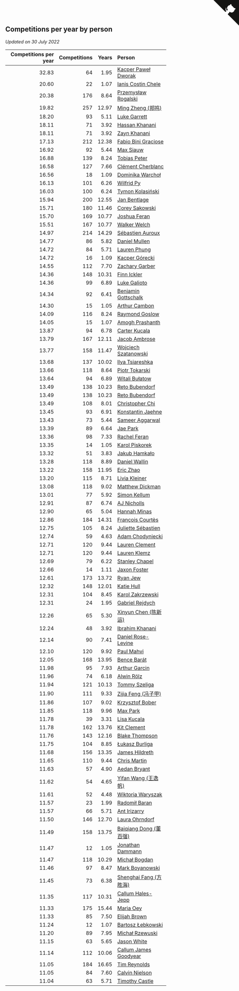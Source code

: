 ## Competitions per year by person

*Updated on 30 July 2022*

| Competitions per year | Competitions | Years | Person |
| ---: | ---: | ---: | :--- |
| 32.83 | 64 | 1.95 | [Kacper Paweł Dworak](https://www.worldcubeassociation.org/persons/2020DWOR01) |
| 20.60 | 22 | 1.07 | [Ianis Costin Chele](https://www.worldcubeassociation.org/persons/2021CHEL01) |
| 20.38 | 176 | 8.64 | [Przemysław Rogalski](https://www.worldcubeassociation.org/persons/2013ROGA02) |
| 19.82 | 257 | 12.97 | [Ming Zheng (郑鸣)](https://www.worldcubeassociation.org/persons/2009ZHEN11) |
| 18.20 | 93 | 5.11 | [Luke Garrett](https://www.worldcubeassociation.org/persons/2017GARR05) |
| 18.11 | 71 | 3.92 | [Hassan Khanani](https://www.worldcubeassociation.org/persons/2018KHAN26) |
| 18.11 | 71 | 3.92 | [Zayn Khanani](https://www.worldcubeassociation.org/persons/2018KHAN28) |
| 17.13 | 212 | 12.38 | [Fabio Bini Graciose](https://www.worldcubeassociation.org/persons/2010GRAC02) |
| 16.92 | 92 | 5.44 | [Max Siauw](https://www.worldcubeassociation.org/persons/2017SIAU02) |
| 16.88 | 139 | 8.24 | [Tobias Peter](https://www.worldcubeassociation.org/persons/2014PETE03) |
| 16.58 | 127 | 7.66 | [Clément Cherblanc](https://www.worldcubeassociation.org/persons/2014CHER05) |
| 16.56 | 18 | 1.09 | [Dominika Warchoł](https://www.worldcubeassociation.org/persons/2021WARC01) |
| 16.13 | 101 | 6.26 | [Wilfrid Py](https://www.worldcubeassociation.org/persons/2016PYWI01) |
| 16.03 | 100 | 6.24 | [Tymon Kolasiński](https://www.worldcubeassociation.org/persons/2016KOLA02) |
| 15.94 | 200 | 12.55 | [Jan Bentlage](https://www.worldcubeassociation.org/persons/2010BENT01) |
| 15.71 | 180 | 11.46 | [Corey Sakowski](https://www.worldcubeassociation.org/persons/2011SAKO01) |
| 15.70 | 169 | 10.77 | [Joshua Feran](https://www.worldcubeassociation.org/persons/2011FERA01) |
| 15.51 | 167 | 10.77 | [Walker Welch](https://www.worldcubeassociation.org/persons/2011WELC01) |
| 14.97 | 214 | 14.29 | [Sébastien Auroux](https://www.worldcubeassociation.org/persons/2008AURO01) |
| 14.77 | 86 | 5.82 | [Daniel Mullen](https://www.worldcubeassociation.org/persons/2016MULL04) |
| 14.72 | 84 | 5.71 | [Lauren Phung](https://www.worldcubeassociation.org/persons/2016PHUN02) |
| 14.72 | 16 | 1.09 | [Kacper Górecki](https://www.worldcubeassociation.org/persons/2021GORE01) |
| 14.55 | 112 | 7.70 | [Zachary Garber](https://www.worldcubeassociation.org/persons/2014GARB01) |
| 14.36 | 148 | 10.31 | [Finn Ickler](https://www.worldcubeassociation.org/persons/2012ICKL01) |
| 14.36 | 99 | 6.89 | [Luke Galioto](https://www.worldcubeassociation.org/persons/2015GALI02) |
| 14.34 | 92 | 6.41 | [Benjamin Gottschalk](https://www.worldcubeassociation.org/persons/2016GOTT01) |
| 14.30 | 15 | 1.05 | [Arthur Cambon](https://www.worldcubeassociation.org/persons/2021CAMB01) |
| 14.09 | 116 | 8.24 | [Raymond Goslow](https://www.worldcubeassociation.org/persons/2014GOSL01) |
| 14.05 | 15 | 1.07 | [Amogh Prashanth](https://www.worldcubeassociation.org/persons/2021PRAS01) |
| 13.87 | 94 | 6.78 | [Carter Kucala](https://www.worldcubeassociation.org/persons/2015KUCA01) |
| 13.79 | 167 | 12.11 | [Jacob Ambrose](https://www.worldcubeassociation.org/persons/2010AMBR01) |
| 13.77 | 158 | 11.47 | [Wojciech Szatanowski](https://www.worldcubeassociation.org/persons/2011SZAT01) |
| 13.68 | 137 | 10.02 | [Ilya Tsiareshka](https://www.worldcubeassociation.org/persons/2012TERE01) |
| 13.66 | 118 | 8.64 | [Piotr Tokarski](https://www.worldcubeassociation.org/persons/2013TOKA01) |
| 13.64 | 94 | 6.89 | [Witali Bułatow](https://www.worldcubeassociation.org/persons/2015BUAT01) |
| 13.49 | 138 | 10.23 | [Reto Bubendorf](https://www.worldcubeassociation.org/persons/2012BUBE01) |
| 13.49 | 138 | 10.23 | [Reto Bubendorf](https://www.worldcubeassociation.org/persons/2012BUBE01) |
| 13.49 | 108 | 8.01 | [Christopher Chi](https://www.worldcubeassociation.org/persons/2014CHIC01) |
| 13.45 | 93 | 6.91 | [Konstantin Jaehne](https://www.worldcubeassociation.org/persons/2015JAEH01) |
| 13.43 | 73 | 5.44 | [Sameer Aggarwal](https://www.worldcubeassociation.org/persons/2017AGGA01) |
| 13.39 | 89 | 6.64 | [Jae Park](https://www.worldcubeassociation.org/persons/2015PARK24) |
| 13.36 | 98 | 7.33 | [Rachel Feran](https://www.worldcubeassociation.org/persons/2015FERA01) |
| 13.35 | 14 | 1.05 | [Karol Piskorek](https://www.worldcubeassociation.org/persons/2021PISK01) |
| 13.32 | 51 | 3.83 | [Jakub Hamkało](https://www.worldcubeassociation.org/persons/2018HAMK01) |
| 13.28 | 118 | 8.89 | [Daniel Wallin](https://www.worldcubeassociation.org/persons/2013WALL03) |
| 13.22 | 158 | 11.95 | [Eric Zhao](https://www.worldcubeassociation.org/persons/2010ZHAO19) |
| 13.20 | 115 | 8.71 | [Livia Kleiner](https://www.worldcubeassociation.org/persons/2013KLEI03) |
| 13.08 | 118 | 9.02 | [Matthew Dickman](https://www.worldcubeassociation.org/persons/2013DICK01) |
| 13.01 | 77 | 5.92 | [Simon Kellum](https://www.worldcubeassociation.org/persons/2016KELL12) |
| 12.91 | 87 | 6.74 | [AJ Nicholls](https://www.worldcubeassociation.org/persons/2015NICH04) |
| 12.90 | 65 | 5.04 | [Hannah Minas](https://www.worldcubeassociation.org/persons/2017MINA04) |
| 12.86 | 184 | 14.31 | [François Courtès](https://www.worldcubeassociation.org/persons/2008COUR01) |
| 12.75 | 105 | 8.24 | [Juliette Sébastien](https://www.worldcubeassociation.org/persons/2014SEBA01) |
| 12.74 | 59 | 4.63 | [Adam Chodyniecki](https://www.worldcubeassociation.org/persons/2017CHOD02) |
| 12.71 | 120 | 9.44 | [Lauren Clement](https://www.worldcubeassociation.org/persons/2013KLEM01) |
| 12.71 | 120 | 9.44 | [Lauren Klemz](https://www.worldcubeassociation.org/persons/2013KLEM01) |
| 12.69 | 79 | 6.22 | [Stanley Chapel](https://www.worldcubeassociation.org/persons/2016CHAP04) |
| 12.66 | 14 | 1.11 | [Jaxon Foster](https://www.worldcubeassociation.org/persons/2021FOST01) |
| 12.61 | 173 | 13.72 | [Ryan Jew](https://www.worldcubeassociation.org/persons/2008JEWR01) |
| 12.32 | 148 | 12.01 | [Katie Hull](https://www.worldcubeassociation.org/persons/2010HULL01) |
| 12.31 | 104 | 8.45 | [Karol Zakrzewski](https://www.worldcubeassociation.org/persons/2014ZAKR01) |
| 12.31 | 24 | 1.95 | [Gabriel Rejdych](https://www.worldcubeassociation.org/persons/2020REJD01) |
| 12.26 | 65 | 5.30 | [Xinyun Chen (陈新运)](https://www.worldcubeassociation.org/persons/2017CHEN36) |
| 12.24 | 48 | 3.92 | [Ibrahim Khanani](https://www.worldcubeassociation.org/persons/2018KHAN27) |
| 12.14 | 90 | 7.41 | [Daniel Rose-Levine](https://www.worldcubeassociation.org/persons/2015ROSE01) |
| 12.10 | 120 | 9.92 | [Paul Mahvi](https://www.worldcubeassociation.org/persons/2012MAHV01) |
| 12.05 | 168 | 13.95 | [Bence Barát](https://www.worldcubeassociation.org/persons/2008BARA01) |
| 11.98 | 95 | 7.93 | [Arthur Garcin](https://www.worldcubeassociation.org/persons/2014GARC27) |
| 11.96 | 74 | 6.18 | [Alwin Rölz](https://www.worldcubeassociation.org/persons/2016ROLZ01) |
| 11.94 | 121 | 10.13 | [Tommy Szeliga](https://www.worldcubeassociation.org/persons/2012SZEL01) |
| 11.90 | 111 | 9.33 | [Zijia Feng (冯子甲)](https://www.worldcubeassociation.org/persons/2013FENG02) |
| 11.86 | 107 | 9.02 | [Krzysztof Bober](https://www.worldcubeassociation.org/persons/2013BOBE01) |
| 11.85 | 118 | 9.96 | [Max Park](https://www.worldcubeassociation.org/persons/2012PARK03) |
| 11.78 | 39 | 3.31 | [Lisa Kucala](https://www.worldcubeassociation.org/persons/2019KUCA01) |
| 11.78 | 162 | 13.76 | [Kit Clement](https://www.worldcubeassociation.org/persons/2008CLEM01) |
| 11.76 | 143 | 12.16 | [Blake Thompson](https://www.worldcubeassociation.org/persons/2010THOM03) |
| 11.75 | 104 | 8.85 | [Łukasz Burliga](https://www.worldcubeassociation.org/persons/2013BURL01) |
| 11.68 | 156 | 13.35 | [James Hildreth](https://www.worldcubeassociation.org/persons/2009HILD01) |
| 11.65 | 110 | 9.44 | [Chris Martin](https://www.worldcubeassociation.org/persons/2013MART03) |
| 11.63 | 57 | 4.90 | [Aedan Bryant](https://www.worldcubeassociation.org/persons/2017BRYA06) |
| 11.62 | 54 | 4.65 | [Yifan Wang (王逸帆)](https://www.worldcubeassociation.org/persons/2017WANY29) |
| 11.61 | 52 | 4.48 | [Wiktoria Waryszak](https://www.worldcubeassociation.org/persons/2018WARY01) |
| 11.57 | 23 | 1.99 | [Radomił Baran](https://www.worldcubeassociation.org/persons/2020BARA02) |
| 11.57 | 66 | 5.71 | [Ant Irizarry](https://www.worldcubeassociation.org/persons/2016IRIZ02) |
| 11.50 | 146 | 12.70 | [Laura Ohrndorf](https://www.worldcubeassociation.org/persons/2009OHRN01) |
| 11.49 | 158 | 13.75 | [Baiqiang Dong (董百强)](https://www.worldcubeassociation.org/persons/2008DONG06) |
| 11.47 | 12 | 1.05 | [Jonathan Dammann](https://www.worldcubeassociation.org/persons/2021DAMM01) |
| 11.47 | 118 | 10.29 | [Michał Bogdan](https://www.worldcubeassociation.org/persons/2012BOGD01) |
| 11.46 | 97 | 8.47 | [Mark Boyanowski](https://www.worldcubeassociation.org/persons/2014BOYA01) |
| 11.45 | 73 | 6.38 | [Shenghai Fang (方胜海)](https://www.worldcubeassociation.org/persons/2016FANG01) |
| 11.35 | 117 | 10.31 | [Callum Hales-Jepp](https://www.worldcubeassociation.org/persons/2012HALE01) |
| 11.33 | 175 | 15.44 | [Maria Oey](https://www.worldcubeassociation.org/persons/2007OEYM01) |
| 11.33 | 85 | 7.50 | [Elijah Brown](https://www.worldcubeassociation.org/persons/2015BROW03) |
| 11.24 | 12 | 1.07 | [Bartosz Łebkowski](https://www.worldcubeassociation.org/persons/2021LEBK01) |
| 11.20 | 89 | 7.95 | [Michał Rzewuski](https://www.worldcubeassociation.org/persons/2014RZEW01) |
| 11.15 | 63 | 5.65 | [Jason White](https://www.worldcubeassociation.org/persons/2016WHIT16) |
| 11.14 | 112 | 10.06 | [Callum James Goodyear](https://www.worldcubeassociation.org/persons/2012GOOD02) |
| 11.05 | 184 | 16.65 | [Tim Reynolds](https://www.worldcubeassociation.org/persons/2005REYN01) |
| 11.05 | 84 | 7.60 | [Calvin Nielson](https://www.worldcubeassociation.org/persons/2014NIEL03) |
| 11.04 | 63 | 5.71 | [Timothy Castle](https://www.worldcubeassociation.org/persons/2016CAST48) |


<a href="https://github.com/jonatanklosko/wca_statistics" class="github-corner" aria-label="View source on Github"><svg width="80" height="80" viewBox="0 0 250 250" style="fill:#151513; color:#fff; position: absolute; top: 0; border: 0; right: 0;" aria-hidden="true"><path d="M0,0 L115,115 L130,115 L142,142 L250,250 L250,0 Z"></path><path d="M128.3,109.0 C113.8,99.7 119.0,89.6 119.0,89.6 C122.0,82.7 120.5,78.6 120.5,78.6 C119.2,72.0 123.4,76.3 123.4,76.3 C127.3,80.9 125.5,87.3 125.5,87.3 C122.9,97.6 130.6,101.9 134.4,103.2" fill="currentColor" style="transform-origin: 130px 106px;" class="octo-arm"></path><path d="M115.0,115.0 C114.9,115.1 118.7,116.5 119.8,115.4 L133.7,101.6 C136.9,99.2 139.9,98.4 142.2,98.6 C133.8,88.0 127.5,74.4 143.8,58.0 C148.5,53.4 154.0,51.2 159.7,51.0 C160.3,49.4 163.2,43.6 171.4,40.1 C171.4,40.1 176.1,42.5 178.8,56.2 C183.1,58.6 187.2,61.8 190.9,65.4 C194.5,69.0 197.7,73.2 200.1,77.6 C213.8,80.2 216.3,84.9 216.3,84.9 C212.7,93.1 206.9,96.0 205.4,96.6 C205.1,102.4 203.0,107.8 198.3,112.5 C181.9,128.9 168.3,122.5 157.7,114.1 C157.9,116.9 156.7,120.9 152.7,124.9 L141.0,136.5 C139.8,137.7 141.6,141.9 141.8,141.8 Z" fill="currentColor" class="octo-body"></path></svg></a><style>.github-corner:hover .octo-arm{animation:octocat-wave 560ms ease-in-out}@keyframes octocat-wave{0%,100%{transform:rotate(0)}20%,60%{transform:rotate(-25deg)}40%,80%{transform:rotate(10deg)}}@media (max-width:500px){.github-corner:hover .octo-arm{animation:none}.github-corner .octo-arm{animation:octocat-wave 560ms ease-in-out}}</style>
